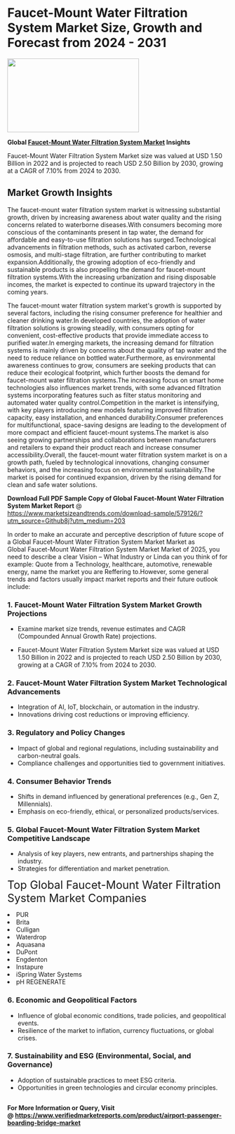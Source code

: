 <H1>Faucet-Mount Water Filtration System Market Size, Growth and Forecast from 2024 - 2031</H1><img class="aligncenter size-medium wp-image-584254" src="https://thirdeyenews.in/wp-content/uploads/2024/09/Global-Market-Research-300x168.jpeg" alt="" width="300" height="168" /><p><strong>Global&nbsp;<a href="https://www.marketsizeandtrends.com/download-sample/579126/?utm_source=Github8j?utm_medium=203">Faucet-Mount Water Filtration System Market</a> Insights</strong></p><p>Faucet-Mount Water Filtration System Market size was valued at USD 1.50 Billion in 2022 and is projected to reach USD 2.50 Billion by 2030, growing at a CAGR of 7.10% from 2024 to 2030.</p><p><h2>Market Growth Insights</h2> <p>The faucet-mount water filtration system market is witnessing substantial growth, driven by increasing awareness about water quality and the rising concerns related to waterborne diseases.With consumers becoming more conscious of the contaminants present in tap water, the demand for affordable and easy-to-use filtration solutions has surged.Technological advancements in filtration methods, such as activated carbon, reverse osmosis, and multi-stage filtration, are further contributing to market expansion.Additionally, the growing adoption of eco-friendly and sustainable products is also propelling the demand for faucet-mount filtration systems.With the increasing urbanization and rising disposable incomes, the market is expected to continue its upward trajectory in the coming years.</p> <p>The faucet-mount water filtration system market's growth is supported by several factors, including the rising consumer preference for healthier and cleaner drinking water.In developed countries, the adoption of water filtration solutions is growing steadily, with consumers opting for convenient, cost-effective products that provide immediate access to purified water.In emerging markets, the increasing demand for filtration systems is mainly driven by concerns about the quality of tap water and the need to reduce reliance on bottled water.Furthermore, as environmental awareness continues to grow, consumers are seeking products that can reduce their ecological footprint, which further boosts the demand for faucet-mount water filtration systems.The increasing focus on smart home technologies also influences market trends, with some advanced filtration systems incorporating features such as filter status monitoring and automated water quality control.Competition in the market is intensifying, with key players introducing new models featuring improved filtration capacity, easy installation, and enhanced durability.Consumer preferences for multifunctional, space-saving designs are leading to the development of more compact and efficient faucet-mount systems.The market is also seeing growing partnerships and collaborations between manufacturers and retailers to expand their product reach and increase consumer accessibility.Overall, the faucet-mount water filtration system market is on a growth path, fueled by technological innovations, changing consumer behaviors, and the increasing focus on environmental sustainability.The market is poised for continued expansion, driven by the rising demand for clean and safe water solutions.</p> <p><span class=""><strong>Download Full PDF Sample Copy of Global Faucet-Mount Water Filtration System Market Report</strong> @ <a href="https://www.marketsizeandtrends.com/download-sample/579126/?utm_source=Github8j?utm_medium=203" target="_blank">https://www.marketsizeandtrends.com/download-sample/579126/?utm_source=Github8j?utm_medium=203</a></span></p><p>In order to make an accurate and perceptive description of future scope of a Global&nbsp;Faucet-Mount Water Filtration System Market Market as Global&nbsp;Faucet-Mount Water Filtration System Market Market of 2025, you need to describe a clear Vision &ndash; What Industry or Linda can you think of for example: Quote from a Technology, healthcare, automotive, renewable energy, name the market you are Reffering to.However, some general trends and factors usually impact market reports and their future outlook include:</p><h3>1.&nbsp;<strong>Faucet-Mount Water Filtration System Market Growth Projections</strong></h3><ul><li>Examine market size trends, revenue estimates and CAGR (Compounded Annual Growth Rate) projections.</li><li><p>Faucet-Mount Water Filtration System Market size was valued at USD 1.50 Billion in 2022 and is projected to reach USD 2.50 Billion by 2030, growing at a CAGR of 7.10% from 2024 to 2030.</p></li></ul><h3>2.&nbsp;<strong>Faucet-Mount Water Filtration System Market Technological Advancements</strong></h3><ul><li>Integration of AI, IoT, blockchain, or automation in the industry.</li><li>Innovations driving cost reductions or improving efficiency.</li></ul><h3>3.&nbsp;<strong>Regulatory and Policy Changes</strong></h3><ul><li>Impact of global and regional regulations, including sustainability and carbon-neutral goals.</li><li>Compliance challenges and opportunities tied to government initiatives.</li></ul><h3>4.&nbsp;<strong>Consumer Behavior Trends</strong></h3><ul><li>Shifts in demand influenced by generational preferences (e.g., Gen Z, Millennials).</li><li>Emphasis on eco-friendly, ethical, or personalized products/services.</li></ul><h3>5.&nbsp;<strong>Global Faucet-Mount Water Filtration System Market Competitive Landscape</strong></h3><ul><li>Analysis of key players, new entrants, and partnerships shaping the industry.</li><li>Strategies for differentiation and market penetration.</li></ul><p data-pm-slice="1 1 []"><span style="color: inherit; font-family: inherit; font-size: 25px;">Top Global Faucet-Mount Water Filtration System Market Companies</span></p><div class="" data-test-id=""><p><li>PUR</li><li> Brita</li><li> Culligan</li><li> Waterdrop</li><li> Aquasana</li><li> DuPont</li><li> Engdenton</li><li> Instapure</li><li> iSpring Water Systems</li><li> pH REGENERATE</li></p></div><h3>6.&nbsp;<strong>Economic and Geopolitical Factors</strong></h3><ul><li>Influence of global economic conditions, trade policies, and geopolitical events.</li><li>Resilience of the market to inflation, currency fluctuations, or global crises.</li></ul><h3>7.&nbsp;<strong>Sustainability and ESG (Environmental, Social, and Governance)</strong></h3><ul><li>Adoption of sustainable practices to meet ESG criteria.</li><li>Opportunities in green technologies and circular economy principles.</li></ul><h2><strong style="font-size: 14px;">For More Information or Query, Visit @&nbsp;</strong><a style="background-color: #ffffff; font-size: 14px;" href="https://www.marketsizeandtrends.com/report/faucet-mount-water-filtration-system-market/" target="_blank">https://www.verifiedmarketreports.com/product/airport-passenger-boarding-bridge-market</a></h2>
